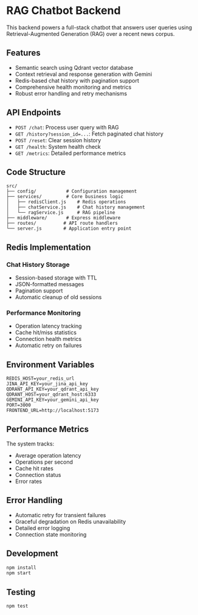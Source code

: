 # RAG Chatbot Backend

This backend powers a full-stack chatbot that answers user queries using Retrieval-Augmented Generation (RAG) over a recent news corpus.

## Features

- Semantic search using Qdrant vector database
- Context retrieval and response generation with Gemini
- Redis-based chat history with pagination support
- Comprehensive health monitoring and metrics
- Robust error handling and retry mechanisms

## API Endpoints

- `POST /chat`: Process user query with RAG
- `GET /history?session_id=...`: Fetch paginated chat history
- `POST /reset`: Clear session history
- `GET /health`: System health check
- `GET /metrics`: Detailed performance metrics

## Code Structure

```
src/
├── config/           # Configuration management
├── services/         # Core business logic
│   ├── redisClient.js    # Redis operations
│   ├── chatService.js    # Chat history management
│   └── ragService.js     # RAG pipeline
├── middleware/       # Express middleware
├── routes/          # API route handlers
└── server.js        # Application entry point
```

## Redis Implementation

### Chat History Storage

- Session-based storage with TTL
- JSON-formatted messages
- Pagination support
- Automatic cleanup of old sessions

### Performance Monitoring

- Operation latency tracking
- Cache hit/miss statistics
- Connection health metrics
- Automatic retry on failures

## Environment Variables

```env
REDIS_HOST=your_redis_url
JINA_API_KEY=your_jina_api_key
QDRANT_API_KEY=your_qdrant_api_key
QDRANT_HOST=your_qdrant_host:6333
GEMINI_API_KEY=your_gemini_api_key
PORT=3000
FRONTEND_URL=http://localhost:5173
```

## Performance Metrics

The system tracks:

- Average operation latency
- Operations per second
- Cache hit rates
- Connection status
- Error rates

## Error Handling

- Automatic retry for transient failures
- Graceful degradation on Redis unavailability
- Detailed error logging
- Connection state monitoring

## Development

```bash
npm install
npm start
```

## Testing

```bash
npm test
```
